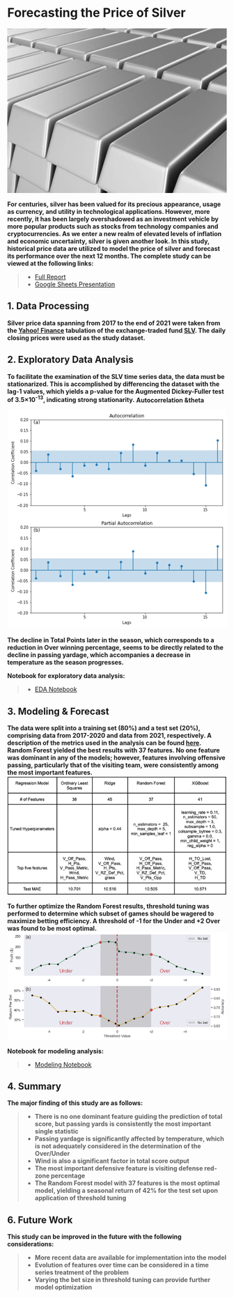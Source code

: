# Forecasting the Price of Silver #
![](https://github.com/titansat74/SLV_Forecasting/blob/main/figs/silver%20bars.jpeg)

**For centuries, silver has been valued for its precious appearance, usage as currency, and utility in technological applications. However, more recently, it has been largely overshadowed as an investment vehicle by more popular products such as stocks from technology companies and cryptocurrencies. As we enter a new realm of elevated levels of inflation and economic uncertainty, silver is given another look. In this study, historical price data are utilized to model the price of silver and forecast its performance over the next 12 months. The complete study can be viewed at the following links:**
> * [Full Report](https://github.com/titansat74/SLV_Forecasting/blob/main/docs/Forecasting%20the%20Price%20of%20Silver.pdf)
> * [Google Sheets Presentation](https://github.com/titansat74/SLV_Forecasting/blob/main/docs/Forecasting%20the%20Price%20of%20Silver%20-%20Slides.pdf)


## 1. Data Processing ##
**Silver price data spanning from 2017 to the end of 2021 were taken from the [Yahoo! Finance](https://finance.yahoo.com) tabulation of the exchange-traded fund [SLV](https://finance.yahoo.com/quote/SLV/history?period1=1483228800&period2=1640995200&interval=1d&filter=history&frequency=1d&includeAdjustedClose=true). The daily closing prices were used as the study dataset.**

## 2. Exploratory Data Analysis ##
**To facilitate the examination of the SLV time series data, the data must be stationarized. This is accomplished by differencing the dataset with the lag-1 values, which yields a p-value for the Augmented Dickey-Fuller test of 3.5$\times$10<sup>-13</sup>, indicating strong stationarity.**
**Autocorrelation &theta**

![](https://github.com/titansat74/SLV_Forecasting/blob/main/figs/fig4.png)

**The decline in Total Points later in the season, which corresponds to a reduction in Over winning percentage, seems to be directly related to the decline in passing yardage, which accompanies a decrease in temperature as the season progresses.**

**Notebook for exploratory data analysis:**
> * [EDA Notebook](https://github.com/titansat74/NFL_Over_Under/blob/main/notebooks/nfl_eda.ipynb)

## 3. Modeling & Forecast ##
**The data were split into a training set (80%) and a test set (20%), comprising data from 2017-2020 and data from 2021, respectively. A description of the metrics used in the analysis can be found [here](https://github.com/titansat74/NFL_Over_Under/blob/main/docs/NFL_Over_Under%20Metrics.pdf). Random Forest yielded the best results with 37 features. No one feature was dominant in any of the models; however, features involving offensive passing, particularly that of the visiting team, were consistently among the most important features.**
![](https://github.com/titansat74/NFL_Over_Under/blob/main/README_files/Table2.png)

**To further optimize the Random Forest results, threshold tuning was performed to determine which subset of games should be wagered to maximize betting efficiency. A threshold of -1 for the Under and +2 Over was found to be most optimal.**
![](https://github.com/titansat74/NFL_Over_Under/blob/main/README_files/fig20.png)

**Notebook for modeling analysis:**
> * [Modeling Notebook](https://github.com/titansat74/NFL_Over_Under/blob/main/notebooks/nfl_modeling.ipynb)

## 4. Summary ##
**The major finding of this study are as follows:**
> * **There is no one dominant feature guiding the prediction of total score, but passing yards is consistently the most important single statistic**
> * **Passing yardage is significantly affected by temperature, which is not adequately considered in the determination of the Over/Under**
> * **Wind is also a significant factor in total score output**
> * **The most important defensive feature is visiting defense red-zone percentage**
> * **The Random Forest model with 37 features is the most optimal model, yielding a seasonal return of 42% for the test set upon application of threshold tuning**
## 6. Future Work ##
**This study can be improved in the future with the following considerations:**
> * **More recent data are available for implementation into the model**
> * **Evolution of features over time can be considered in a time series treatment of the problem**
> * **Varying the bet size in threshold tuning can provide further model optimization**
